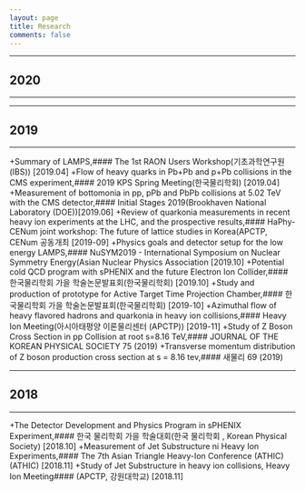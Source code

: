 ```yaml
---
layout: page
title: Research
comments: false
---
```

* * *
## 2020
* * *

* * *
## 2019
* * *
+Summary of LAMPS,#### The 1st RAON Users Workshop(기초과학연구원 (IBS)) [2019.04]
+Flow of heavy quarks in Pb+Pb and p+Pb collisions in the CMS experiment,#### 2019 KPS Spring Meeting(한국물리학회) [2019.04]
+Measurement of bottomonia in pp, pPb and PbPb collisions at 5.02 TeV with the CMS detector,#### Initial Stages 2019(Brookhaven National Laboratory (DOE))[2019.06]
+Review of quarkonia measurements in recent heavy ion experiments at the LHC, and the prospective results,#### HaPhy-CENum joint workshop: The future of lattice studies in Korea(APCTP, CENum 공동개최 [2019-09]
+Physics goals and detector setup for the low energy LAMPS,#### NuSYM2019 - International Symposium on Nuclear Symmetry Energy(Asian Nuclear Physics Association [2019.10]
+Potential cold QCD program with sPHENIX and the future Electron Ion Collider,#### 한국물리학회 가을 학술논문발표회(한국물리학회) [2019.10]
+Study and production of prototype for Active Target Time Projection Chamber,#### 한국물리학회 가을 학술논문발표회(한국물리학회) [2019-10]
+Azimuthal flow of heavy flavored hadrons and quarkonia in heavy ion collisions,#### Heavy Ion Meeting(아시아태평양 이론물리센터 (APCTP)) [2019-11]
+Study of Z Boson Cross Section in pp Collision at root s=8.16 TeV,#### JOURNAL OF THE KOREAN PHYSICAL SOCIETY 75 (2019)
+Transverse momentum distribution of Z boson production cross section at s = 8.16 tev,#### 새물리 69 (2019)


* * *
## 2018
* * *
+The Detector Development and Physics Program in sPHENIX Experiment,#### 한국 물리학회 가을 학술대회(한국 물리학회 , Korean Physical Society) [2018.10]
+Measurement of Jet Substructure ni Heavy Ion Experiments,#### The 7th Asian Triangle Heavy-Ion Conference (ATHIC)(ATHIC) [2018.11]
+Study of Jet Substructure in heavy ion collisions, Heavy Ion Meeting#### (APCTP, 강원대학교) [2018.11]

